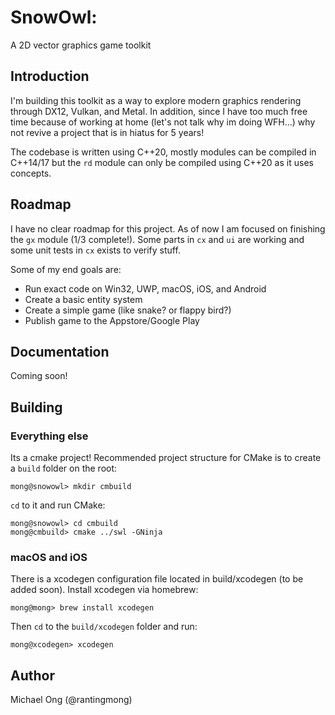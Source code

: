# SnowOwl:
A 2D vector graphics game toolkit

## Introduction
I'm building this toolkit as a way to explore modern graphics rendering through DX12, Vulkan, and Metal. In addition, since I have too much free time because of working at home (let's not talk why im doing WFH...) why not revive a project that is in hiatus for 5 years!

The codebase is written using C++20, mostly modules can be compiled in C++14/17 but the `rd` module can only be compiled using C++20 as it uses concepts.

## Roadmap
I have no clear roadmap for this project. As of now I am focused on finishing the `gx` module (1/3 complete!). Some parts in `cx` and `ui` are working and some unit tests in `cx` exists to verify stuff.

Some of my end goals are:
- Run exact code on Win32, UWP, macOS, iOS, and Android
- Create a basic entity system
- Create a simple game (like snake? or flappy bird?)
- Publish game to the Appstore/Google Play

## Documentation
Coming soon!

## Building

### Everything else
Its a cmake project! Recommended project structure for CMake is to create a `build` folder on the root:

```
mong@snowowl> mkdir cmbuild
```

`cd` to it and run CMake:

```
mong@snowowl> cd cmbuild
mong@cmbuild> cmake ../swl -GNinja
```

### macOS and iOS
There is a xcodegen configuration file located in build/xcodegen (to be added soon). Install xcodegen via homebrew:

```
mong@mong> brew install xcodegen
```

Then `cd` to the `build/xcodegen` folder and run:

```
mong@xcodegen> xcodegen
```

## Author

Michael Ong (@rantingmong)
